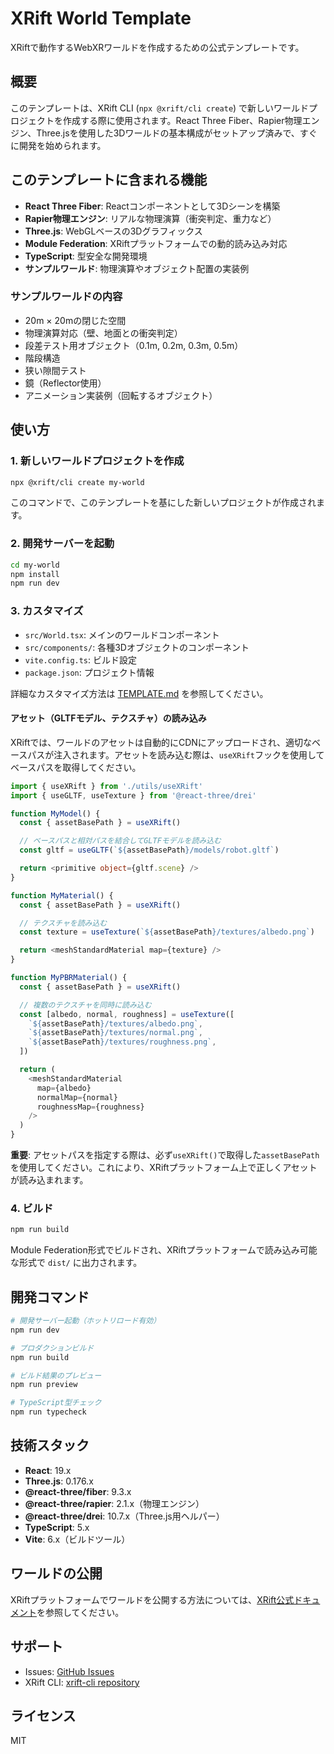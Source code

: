 # XRift World Template

XRiftで動作するWebXRワールドを作成するための公式テンプレートです。

## 概要

このテンプレートは、XRift CLI (`npx @xrift/cli create`) で新しいワールドプロジェクトを作成する際に使用されます。React Three Fiber、Rapier物理エンジン、Three.jsを使用した3Dワールドの基本構成がセットアップ済みで、すぐに開発を始められます。

## このテンプレートに含まれる機能

- **React Three Fiber**: Reactコンポーネントとして3Dシーンを構築
- **Rapier物理エンジン**: リアルな物理演算（衝突判定、重力など）
- **Three.js**: WebGLベースの3Dグラフィックス
- **Module Federation**: XRiftプラットフォームでの動的読み込み対応
- **TypeScript**: 型安全な開発環境
- **サンプルワールド**: 物理演算やオブジェクト配置の実装例

### サンプルワールドの内容

- 20m × 20mの閉じた空間
- 物理演算対応（壁、地面との衝突判定）
- 段差テスト用オブジェクト（0.1m, 0.2m, 0.3m, 0.5m）
- 階段構造
- 狭い隙間テスト
- 鏡（Reflector使用）
- アニメーション実装例（回転するオブジェクト）

## 使い方

### 1. 新しいワールドプロジェクトを作成

```bash
npx @xrift/cli create my-world
```

このコマンドで、このテンプレートを基にした新しいプロジェクトが作成されます。

### 2. 開発サーバーを起動

```bash
cd my-world
npm install
npm run dev
```

### 3. カスタマイズ

- `src/World.tsx`: メインのワールドコンポーネント
- `src/components/`: 各種3Dオブジェクトのコンポーネント
- `vite.config.ts`: ビルド設定
- `package.json`: プロジェクト情報

詳細なカスタマイズ方法は [TEMPLATE.md](./TEMPLATE.md) を参照してください。

#### アセット（GLTFモデル、テクスチャ）の読み込み

XRiftでは、ワールドのアセットは自動的にCDNにアップロードされ、適切なベースパスが注入されます。アセットを読み込む際は、`useXRift`フックを使用してベースパスを取得してください。

```typescript
import { useXRift } from './utils/useXRift'
import { useGLTF, useTexture } from '@react-three/drei'

function MyModel() {
  const { assetBasePath } = useXRift()

  // ベースパスと相対パスを結合してGLTFモデルを読み込む
  const gltf = useGLTF(`${assetBasePath}/models/robot.gltf`)

  return <primitive object={gltf.scene} />
}

function MyMaterial() {
  const { assetBasePath } = useXRift()

  // テクスチャを読み込む
  const texture = useTexture(`${assetBasePath}/textures/albedo.png`)

  return <meshStandardMaterial map={texture} />
}

function MyPBRMaterial() {
  const { assetBasePath } = useXRift()

  // 複数のテクスチャを同時に読み込む
  const [albedo, normal, roughness] = useTexture([
    `${assetBasePath}/textures/albedo.png`,
    `${assetBasePath}/textures/normal.png`,
    `${assetBasePath}/textures/roughness.png`,
  ])

  return (
    <meshStandardMaterial
      map={albedo}
      normalMap={normal}
      roughnessMap={roughness}
    />
  )
}
```

**重要**: アセットパスを指定する際は、必ず`useXRift()`で取得した`assetBasePath`を使用してください。これにより、XRiftプラットフォーム上で正しくアセットが読み込まれます。

### 4. ビルド

```bash
npm run build
```

Module Federation形式でビルドされ、XRiftプラットフォームで読み込み可能な形式で `dist/` に出力されます。

## 開発コマンド

```bash
# 開発サーバー起動（ホットリロード有効）
npm run dev

# プロダクションビルド
npm run build

# ビルド結果のプレビュー
npm run preview

# TypeScript型チェック
npm run typecheck
```

## 技術スタック

- **React**: 19.x
- **Three.js**: 0.176.x
- **@react-three/fiber**: 9.3.x
- **@react-three/rapier**: 2.1.x（物理エンジン）
- **@react-three/drei**: 10.7.x（Three.js用ヘルパー）
- **TypeScript**: 5.x
- **Vite**: 6.x（ビルドツール）

## ワールドの公開

XRiftプラットフォームでワールドを公開する方法については、[XRift公式ドキュメント](https://github.com/WebXR-JP/xrift-cli)を参照してください。

## サポート

- Issues: [GitHub Issues](https://github.com/WebXR-JP/xrift-world-template/issues)
- XRift CLI: [xrift-cli repository](https://github.com/WebXR-JP/xrift-cli)

## ライセンス

MIT
